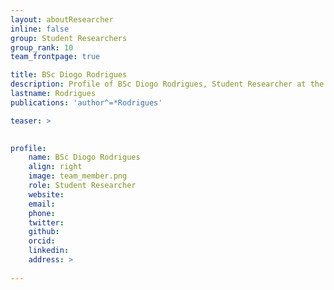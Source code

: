 ```yaml
---
layout: aboutResearcher
inline: false
group: Student Researchers
group_rank: 10
team_frontpage: true

title: BSc Diogo Rodrigues
description: Profile of BSc Diogo Rodrigues, Student Researcher at the FEELab Group.
lastname: Rodrigues
publications: 'author^=*Rodrigues'

teaser: >
    

profile:
    name: BSc Diogo Rodrigues
    align: right
    image: team_member.png
    role: Student Researcher
    website: 
    email: 
    phone:
    twitter: 
    github: 
    orcid: 
    linkedin: 
    address: >
        
---
```




